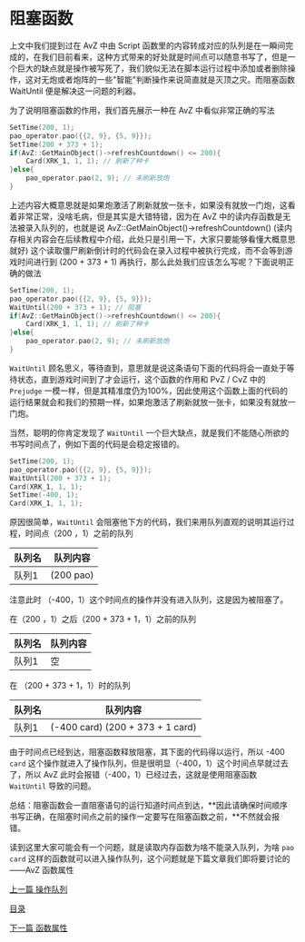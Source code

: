 <!--
 * @Coding: utf-8
 * @Author: vector-wlc
 * @Date: 2021-09-25 19:50:28
 * @Description: 
-->

# 阻塞函数

上文中我们提到过在 AvZ 中由 Script 函数里的内容转成对应的队列是在一瞬间完成的，在我们目前看来，这种方式带来的好处就是时间点可以随意书写了，但是一个巨大的缺点就是操作被写死了，我们貌似无法在脚本运行过程中添加或者删除操作，这对无炮或者炮阵的一些"智能"判断操作来说简直就是灭顶之灾。而阻塞函数 WaitUntil 便是解决这一问题的利器。

为了说明阻塞函数的作用，我们首先展示一种在 AvZ 中看似非常正确的写法
```C++
SetTime(200, 1);
pao_operator.pao({{2, 9}, {5, 9}});
SetTime(200 + 373 + 1);
if(AvZ::GetMainObject()->refreshCountdown() <= 200){
    Card(XRK_1, 1, 1); // 刷新了种卡
}else{
    pao_operator.pao(2, 9); // 未刷新放炮
}
```

上述内容大概意思就是如果炮激活了刷新就放一张卡，如果没有就放一门炮，这看着非常正常，没啥毛病，但是其实是大错特错，因为在 AvZ 中的读内存函数是无法被录入队列的，也就是说 AvZ::GetMainObject()->refreshCountdown() (读内存相关内容会在后续教程中介绍，此处只是引用一下，大家只要能够看懂大概意思就好) 这个读取僵尸刷新倒计时的代码会在录入过程中被执行完成，而不会等到游戏时间进行到 (200 + 373 + 1) 再执行，那么此处我们应该怎么写呢？下面说明正确的做法
```C++
SetTime(200, 1);
pao_operator.pao({{2, 9}, {5, 9}});
WaitUntil(200 + 373 + 1); // 阻塞
if(AvZ::GetMainObject()->refreshCountdown() <= 200){
    Card(XRK_1, 1, 1); // 刷新了种卡
}else{
    pao_operator.pao(2, 9); // 未刷新放炮
}
```

`WaitUntil` 顾名思义，等待直到，意思就是说这条语句下面的代码将会一直处于等待状态，直到游戏时间到了才会运行，这个函数的作用和 PvZ / CvZ 中的 `Prejudge` 一模一样，但是其精准度仍为100%，因此使用这个函数上面的代码的运行结果就会和我们的预期一样，如果炮激活了刷新就放一张卡，如果没有就放一门炮。

当然，聪明的你肯定发现了 `WaitUntil` 一个巨大缺点，就是我们不能随心所欲的书写时间点了，例如下面的代码是会稳定报错的。
```C++
SetTime(200, 1);
pao_operator.pao({{2, 9}, {5, 9}});
WaitUntil(200 + 373 + 1);
Card(XRK_1, 1, 1);
SetTime(-400, 1);
Card(XRK_1, 1, 1);

```

原因很简单，`WaitUntil` 会阻塞他下方的代码，我们来用队列直观的说明其运行过程，时间点（200 ，1）之前的队列

|队列名|队列内容|
| - | - |
| 队列1 | (200 pao) |


注意此时 （-400，1）这个时间点的操作并没有进入队列，这是因为被阻塞了。

在（200 ，1）之后（200 + 373 + 1，1）之前的队列

|队列名|队列内容|
| - | - |
| 队列1 | 空 |

在 （200 + 373 + 1，1）时的队列

|队列名|队列内容|
| - | - |
| 队列1 | (-400 card) (200 + 373 + 1 card) |


由于时间点已经到达，阻塞函数释放阻塞，其下面的代码得以运行，所以 -400 `card` 这个操作就进入了操作队列，但是很明显（-400，1）这个时间点早就过去了，所以 AvZ 此时会报错（-400，1）已经过去，这就是使用阻塞函数 `WaitUntil` 导致的问题。

总结：阻塞函数会一直阻塞语句的运行知道时间点到达，**因此请确保时间顺序书写正确，在阻塞时间点之前的操作一定要写在阻塞函数之前，**不然就会报错。

读到这里大家可能会有一个问题，就是读取内存函数为啥不能录入队列，为啥 `pao` `card` 这样的函数就可以进入操作队列，这个问题就是下篇文章我们即将要讨论的——AvZ 函数属性


[上一篇 操作队列](./time_operate.md)

[目录](../catalogue.md)

[下一篇 函数属性](./function_attribute.md)